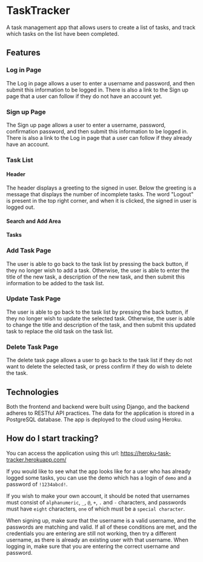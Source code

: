 # TaskTracker
A task management app that allows users to create a list of tasks, and track which tasks on the list have been completed.

## Features
### Log in Page
The Log in page allows a user to enter a username and password, and then submit this information to be logged in. There is also a link to the Sign up page that a user can follow if they do not have an account yet.

### Sign up Page
The Sign up page allows a user to enter a username, password, confirmation password, and then submit this information to be logged in. There is also a link to the Log in page that a user can follow if they already have an account.

### Task List
#### Header
The header displays a greeting to the signed in user. Below the greeting is a message that displays the number of incomplete tasks. The word "Logout" is present in the top right corner, and when it is clicked, the signed in user is logged out.

#### Search and Add Area


#### Tasks



### Add Task Page
The user is able to go back to the task list by pressing the back button, if they no longer wish to add a task. Otherwise, the user is able to enter the title of the new task, a description of the new task, and then submit this information to be added to the task list.

### Update Task Page
The user is able to go back to the task list by pressing the back button, if they no longer wish to update the selected task. Otherwise, the user is able to change the title and description of the task, and then submit this updated task to replace the old task on the task list.

### Delete Task Page
The delete task page allows a user to go back to the task list if they do not want to delete the selected task, or press confirm if they do wish to delete the task.

## Technologies
Both the frontend and backend were built using Django, and the backend adheres to RESTful API practices. The data for the application is stored in a PostgreSQL database. The app is deployed to the cloud using Heroku.

## How do I start tracking?
You can access the application using this url: https://heroku-task-tracker.herokuapp.com/

If you would like to see what the app looks like for a user who has already logged some tasks, you can use the demo which has a login of `demo` and a password of `!1234abcd!`. 

If you wish to make your own account, it should be noted that usernames must consist of `alphanumeric`, `_`, `@`, `+`, `.` and `-` characters, and passwords must have `eight` characters, `one` of which must be a `special character`.

When signing up, make sure that the username is a valid username, and the passwords are matching and valid. If all of these conditions are met, and the credentials you are entering are still not working, then try a different username, as there is already an existing user with that username. When logging in, make sure that you are entering the correct username and password.
